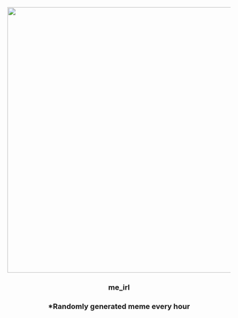 <p align="center">
        <img src="https://i.imgur.com/Z9HXW3n.jpg" width="600" height="600">
        </p>
        <h3 align="center">me_irl</h3>
        <h3 align="center">*Randomly generated meme every hour</h3>
    